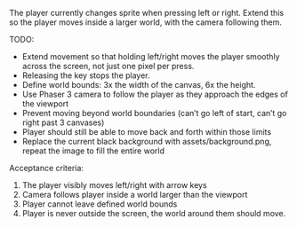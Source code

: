 The player currently changes sprite when pressing left or right. Extend this so the player moves inside a larger world, with the camera following them.

TODO:

- Extend movement so that holding left/right moves the player smoothly across the screen, not just one pixel per press.
- Releasing the key stops the player.
- Define world bounds: 3x the width of the canvas, 6x the height.
- Use Phaser 3 camera to follow the player as they approach the edges of the viewport
- Prevent moving beyond world boundaries (can’t go left of start, can’t go right past 3 canvases)
- Player should still be able to move back and forth within those limits
- Replace the current black background with assets/background.png, repeat the image to fill the entire world

Acceptance criteria:

1. The player visibly moves left/right with arrow keys
2. Camera follows player inside a world larger than the viewport
3. Player cannot leave defined world bounds
4. Player is never outside the screen, the world around them should move.
